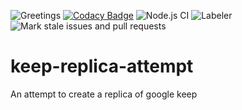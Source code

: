 ![Greetings](https://github.com/naivedeveloper95/keep-replica-attempt/workflows/Greetings/badge.svg)
[![Codacy Badge](https://api.codacy.com/project/badge/Grade/14d9d239c80243f18051bab239fd3cb6)](https://www.codacy.com/manual/naivedeveloper95/keep-replica-attempt?utm_source=github.com&amp;utm_medium=referral&amp;utm_content=naivedeveloper95/keep-replica-attempt&amp;utm_campaign=Badge_Grade) 
![Node.js CI](https://github.com/naivedeveloper95/keep-replica-attempt/workflows/Node.js%20CI/badge.svg)
![Labeler](https://github.com/naivedeveloper95/keep-replica-attempt/workflows/Labeler/badge.svg)
![Mark stale issues and pull requests](https://github.com/naivedeveloper95/keep-replica-attempt/workflows/Mark%20stale%20issues%20and%20pull%20requests/badge.svg)

# keep-replica-attempt

An attempt to create a replica of google keep
